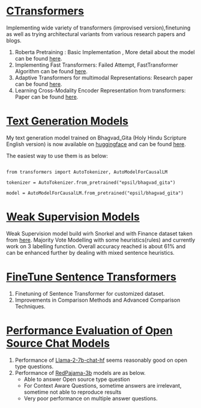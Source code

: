 # [CTransformers](https://github.com/HSaurabh0919/CTransformers/)

Implementing wide variety of transformers (improvised version),finetuning as well as trying architectural variants from various research papers and blogs.

1. Roberta Pretraining : Basic Implementation , More detail about the model can be found [here](https://huggingface.co/transformers/model_doc/roberta.html). 
2. Implementing Fast Transformers: Failed Attempt, FastTransformer Algorithm can be found [here](https://github.com/HSaurabh0919/CTransformers/blob/main/Fast_Transformers.ipynb).
3. Adaptive Transformers for multimodal Representations: Research paper can be found [here](https://arxiv.org/abs/2005.07486).
4. Learning Cross-Modality Encoder Representation from transformers: Paper can be found [here](https://arxiv.org/abs/1908.07490). 

# [Text Generation Models](https://github.com/HSaurabh0919/CTransformers/)
My text generation model trained on Bhagvad_Gita (Holy Hindu Scripture English version) is now available on [huggingface](https://huggingface.co/) and can be found [here](https://huggingface.co/epsil/bhagvad_gita). 

The easiest way to use them is as below:
```

from transformers import AutoTokenizer, AutoModelForCausalLM

tokenizer = AutoTokenizer.from_pretrained("epsil/bhagvad_gita")

model = AutoModelForCausalLM.from_pretrained("epsil/bhagvad_gita")

```
# [Weak Supervision Models](https://github.com/HSaurabh0919/CTransformers/blob/main/WeakSupervision/Fin_SA_WeakSupervision.ipynb)
Weak Supervision model build wirh Snorkel and with Finance dataset taken from [here](https://www.researchgate.net/publication/251231107_Good_Debt_or_Bad_Debt_Detecting_Semantic_Orientations_in_Economic_Texts). Majority Vote Modelling with some heuristics(rules) and currently work on 3 labelling function. Overall accuracy reached is about 61% and can be enhanced further by dealing with mixed sentence heuristics.

# [FineTune Sentence Transformers](https://github.com/HSaurabh0919/CTransformers/blob/main/BERT/Sbert_finetune.ipynb)
1. Finetuning of Sentence Transformer for customized dataset.
2. Improvements in Comparison Methods and Advanced Comparison Techniques.

# [Performance Evaluation of Open Source Chat Models](https://github.com/HSaurabh0919/CTransformers/tree/main/LangChain)
1. Performance of [Llama-2-7b-chat-hf](Llama/Llama_chat_hf_1.ipynb) seems reasonably good on open type questions.
2. Performance of [RedPajama-3b](https://github.com/HSaurabh0919/CTransformers/blob/main/Llama/Performance_Evaluation_RedPajama_Chat_3B.ipynb) models are as below.
    * Able to answer Open source type question
    * For Context Aware Questions, sometime answers are irrelevant, sometime not able to reproduce results
    * Very poor performance on multiple answer questions.

   
